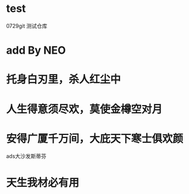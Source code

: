 # test

0729git 测试仓库

# add By NEO

# 托身白刃里，杀人红尘中
# 人生得意须尽欢，莫使金樽空对月
# 安得广厦千万间，大庇天下寒士俱欢颜
ads大沙发斯蒂芬

# 天生我材必有用
